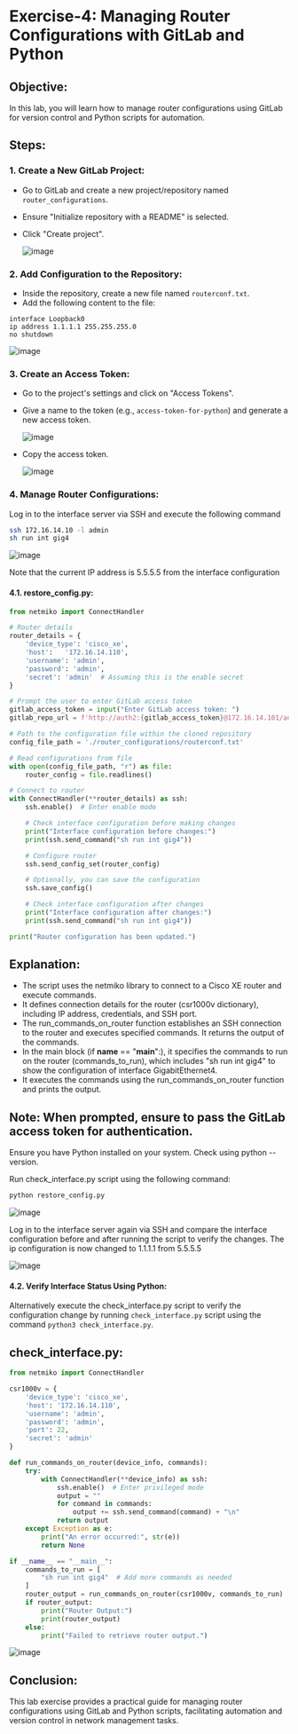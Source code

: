 # Exercise-4: Managing Router Configurations with GitLab and Python

## Objective:
In this lab, you will learn how to manage router configurations using GitLab for version control and Python scripts for automation.

## Steps:

### 1. Create a New GitLab Project:

- Go to GitLab and create a new project/repository named `router_configurations`.
- Ensure "Initialize repository with a README" is selected.
- Click "Create project".

  ![image](https://github.com/Onemind-Services-LLC/naf/assets/132569101/f59bf45e-ed1e-4a35-aa46-01827c9a071a)


### 2. Add Configuration to the Repository:

- Inside the repository, create a new file named `routerconf.txt`.
- Add the following content to the file:

```
interface Loopback0
ip address 1.1.1.1 255.255.255.0
no shutdown
```
  ![image](https://github.com/Onemind-Services-LLC/naf/assets/132569101/4efebc68-3c66-4b4f-b9da-0ce86f0e6903)


### 3. Create an Access Token:

- Go to the project's settings and click on "Access Tokens".
- Give a name to the token (e.g., `access-token-for-python`) and generate a new access token.

  ![image](https://github.com/Onemind-Services-LLC/naf/assets/132569101/d9ded552-6e91-4728-a52d-3e9b974c2645)

- Copy the access token.

  ![image](https://github.com/Onemind-Services-LLC/naf/assets/132569101/a7899266-15d2-4bb1-b856-7cea00faf978)


### 4. Manage Router Configurations:

Log in to the interface server via SSH and execute the following command

```bash
ssh 172.16.14.10 -l admin
sh run int gig4
```
![image](https://github.com/Onemind-Services-LLC/naf/assets/132569101/2cd88f8e-8581-46fe-b9a1-e95049167e1c)

Note that the current IP address is 5.5.5.5 from the interface configuration

#### 4.1. restore_config.py:

```python
from netmiko import ConnectHandler

# Router details
router_details = {
    'device_type': 'cisco_xe',
    'host':   '172.16.14.110',
    'username': 'admin',
    'password': 'admin',
    'secret': 'admin'  # Assuming this is the enable secret
}

# Prompt the user to enter GitLab access token
gitlab_access_token = input("Enter GitLab access token: ")
gitlab_repo_url = f'http://auth2:{gitlab_access_token}@172.16.14.101/ansible/router_configurations.git'

# Path to the configuration file within the cloned repository
config_file_path = './router_configurations/routerconf.txt'

# Read configurations from file
with open(config_file_path, "r") as file:
    router_config = file.readlines()

# Connect to router
with ConnectHandler(**router_details) as ssh:
    ssh.enable()  # Enter enable mode

    # Check interface configuration before making changes
    print("Interface configuration before changes:")
    print(ssh.send_command("sh run int gig4"))

    # Configure router
    ssh.send_config_set(router_config)

    # Optionally, you can save the configuration
    ssh.save_config()

    # Check interface configuration after changes
    print("Interface configuration after changes:")
    print(ssh.send_command("sh run int gig4"))

print("Router configuration has been updated.")
```

## Explanation:

  - The script uses the netmiko library to connect to a Cisco XE router and execute commands.
  - It defines connection details for the router (csr1000v dictionary), including IP address, credentials, and SSH port.
  - The run_commands_on_router function establishes an SSH connection to the router and executes specified commands. It returns the output of the commands.
  - In the main block (if __name__ == "__main__":), it specifies the commands to run on the router (commands_to_run), which includes "sh run int gig4" to show the configuration of interface GigabitEthernet4.
  - It executes the commands using the run_commands_on_router function and prints the output.

## Note: When prompted, ensure to pass the GitLab access token for authentication.

Ensure you have Python installed on your system. Check using python --version.

Run check_interface.py script using the following command:

```bash
python restore_config.py
```

![image](https://github.com/Onemind-Services-LLC/naf/assets/132569101/04fed1fb-5561-4eea-9e2b-a5363c8e6248)

Log in to the interface server again via SSH and compare the interface configuration before and after running the script to verify the changes.
The ip configuration is now changed to 1.1.1.1 from 5.5.5.5

![image](https://github.com/Onemind-Services-LLC/naf/assets/132569101/b0a43161-e4c8-4a08-b824-7ebee0cc43dd)


#### 4.2. Verify Interface Status Using Python:

Alternatively execute the check_interface.py script to verify the configuration change by running `check_interface.py` script using the command `python3 check_interface.py`.

## check_interface.py:

```python
from netmiko import ConnectHandler

csr1000v = {
    'device_type': 'cisco_xe',
    'host': '172.16.14.110',
    'username': 'admin',
    'password': 'admin',
    'port': 22,
    'secret': 'admin'
}

def run_commands_on_router(device_info, commands):
    try:
        with ConnectHandler(**device_info) as ssh:
            ssh.enable()  # Enter privileged mode
            output = ""
            for command in commands:
                output += ssh.send_command(command) + "\n"
            return output
    except Exception as e:
        print("An error occurred:", str(e))
        return None

if __name__ == "__main__":
    commands_to_run = [
        "sh run int gig4"  # Add more commands as needed
    ]
    router_output = run_commands_on_router(csr1000v, commands_to_run)
    if router_output:
        print("Router Output:")
        print(router_output)
    else:
        print("Failed to retrieve router output.")
```

![image](https://github.com/Onemind-Services-LLC/naf/assets/132569101/a1bfd081-8871-435f-9698-8610ccc36065)


## Conclusion:

This lab exercise provides a practical guide for managing router configurations using GitLab and Python scripts, facilitating automation and version control in network management tasks.
